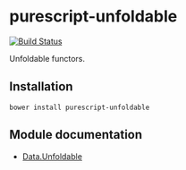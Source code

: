 # purescript-unfoldable

[![Build Status](https://travis-ci.org/purescript/purescript-unfoldable.svg?branch=master)](https://travis-ci.org/purescript/purescript-unfoldable)

Unfoldable functors.

## Installation

```
bower install purescript-unfoldable
```

## Module documentation

- [Data.Unfoldable](docs/Data.Unfoldable.md)
